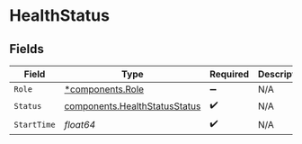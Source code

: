 # HealthStatus


## Fields

| Field                                                                          | Type                                                                           | Required                                                                       | Description                                                                    |
| ------------------------------------------------------------------------------ | ------------------------------------------------------------------------------ | ------------------------------------------------------------------------------ | ------------------------------------------------------------------------------ |
| `Role`                                                                         | [*components.Role](../../models/components/role.md)                            | :heavy_minus_sign:                                                             | N/A                                                                            |
| `Status`                                                                       | [components.HealthStatusStatus](../../models/components/healthstatusstatus.md) | :heavy_check_mark:                                                             | N/A                                                                            |
| `StartTime`                                                                    | *float64*                                                                      | :heavy_check_mark:                                                             | N/A                                                                            |
